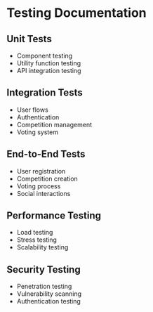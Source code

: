# Testing Documentation

## Unit Tests
- Component testing
- Utility function testing
- API integration testing

## Integration Tests
- User flows
- Authentication
- Competition management
- Voting system

## End-to-End Tests
- User registration
- Competition creation
- Voting process
- Social interactions

## Performance Testing
- Load testing
- Stress testing
- Scalability testing

## Security Testing
- Penetration testing
- Vulnerability scanning
- Authentication testing